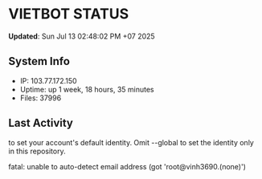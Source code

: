 # VIETBOT STATUS
**Updated**: Sun Jul 13 02:48:02 PM +07 2025

## System Info
- IP: 103.77.172.150
- Uptime: up 1 week, 18 hours, 35 minutes
- Files: 37996

## Last Activity

to set your account's default identity.
Omit --global to set the identity only in this repository.

fatal: unable to auto-detect email address (got 'root@vinh3690.(none)')
